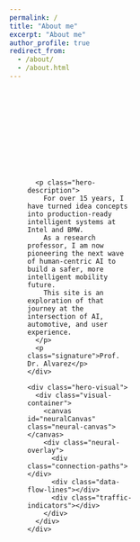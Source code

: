 ```yaml
---
permalink: /
title: "About me"
excerpt: "About me"
author_profile: true
redirect_from: 
  - /about/
  - /about.html
---
```


<!-- Hero Section -->
<div class="hero-container">

  <!-- Hero Content -->
  <div class="hero-content">
    <div class="hero-text">
      <!-- <h1 class="hero-name">Ignacio Alvarez</h1> -->
      <p class="hero-tagline">Shaping the Future of Mobility with Human-Centered AI</p>
      
      <p class="hero-description">
        For over 15 years, I have turned idea concepts into production-ready intelligent systems at Intel and BMW.
        As a research professor, I am now pioneering the next wave of human-centric AI to build a safer, more intelligent mobility future.
        This site is an exploration of that journey at the intersection of AI, automotive, and user experience.
      </p>
      <p class="signature">Prof. Dr. Alvarez</p>
    </div>

    <div class="hero-visual">
      <div class="visual-container">
        <canvas id="neuralCanvas" class="neural-canvas"></canvas>
        <div class="neural-overlay">
          <div class="connection-paths"></div>
          <div class="data-flow-lines"></div>
          <div class="traffic-indicators"></div>
        </div>
      </div>
    </div>
  </div>
</div>

<style>
/* Hero Container: transparent so it inherits the site theme (light/dark) */
.hero-container {
  min-height: 100vh;
  background: transparent;
  color: inherit;
  position: relative;
  overflow: hidden;
  font-family: -apple-system, BlinkMacSystemFont, 'Segoe UI', Roboto, sans-serif;
}

/* Layout */
.hero-content {
  max-width: 1200px;
  margin: 0 auto;
  padding: 4rem 2rem 2rem;
  display: grid;
  grid-template-columns: 1fr 1fr;
  gap: 4rem;
  align-items: start;
  min-height: 100vh;
  background: transparent;
}

.hero-text { z-index: 2; }

.hero-name {
  font-size: 4rem;
  font-weight: 800;
  margin: 0 0 1rem 0;
  background: linear-gradient(135deg, #ffffff 0%, #3498db 100%);
  -webkit-background-clip: text;
  -webkit-text-fill-color: transparent;
  background-clip: text;
  opacity: 0;
  animation: fadeInUp 0.8s ease forwards 0.4s;
  line-height: 1.1;
}

.hero-tagline {
  font-size: 1.2rem;
  color: #3498db;
  font-weight: 500;
  margin: 0 0 1.5rem 0;
  opacity: 0;
  animation: fadeInUp 0.8s ease forwards 0.6s;
}

.hero-description {
  font-size: 1.1rem;
  line-height: 1.7;
  color: inherit;
  margin: 0;
  opacity: 0;
  animation: fadeInUp 0.8s ease forwards 0.8s;
}

/* Signature styling */
.signature {
  font-family: 'Brush Script MT', 'Lucida Handwriting', 'Segoe Script', cursive;
  font-size: 1.8rem;
  font-weight: 400;
  color: #3498db;
  margin: 1.5rem 0 0 0;
  opacity: 0;
  animation: fadeInUp 0.8s ease forwards 1s;
  transform: rotate(-2deg);
  text-shadow: 1px 1px 2px rgba(0,0,0,0.1);
  letter-spacing: 1px;
}

/* Visual area */
.hero-visual { position: relative; z-index: 1; }

.visual-container {
  position: relative;
  width: 100%;
  height: 500px;
  background: transparent;
  transition: background 0.3s ease;
}

/* Canvas */
.neural-canvas {
  position: absolute;
  inset: 0;
  width: 100%;
  height: 100%;
  z-index: 0;
  background: transparent;
  cursor: crosshair;
}

/* Subtle overlays (kept faint) */
.neural-overlay, .connection-paths, .data-flow-lines, .traffic-indicators {
  position: absolute; inset: 0; width: 100%; height: 100%; pointer-events: none;
}
.connection-paths { background: rgba(52,152,219,0.02); }
.data-flow-lines   { background: rgba(52,152,219,0.03); }
.traffic-indicators{ background: rgba(52,152,219,0.04); }

/* Animations */
@keyframes fadeInUp {
  from { opacity: 0; transform: translateY(30px); }
  to   { opacity: 1; transform: translateY(0); }
}

/* Light theme name visibility fix */
html[data-theme="light"] .hero-name {
  background: linear-gradient(135deg, #2c3e50 0%, #3498db 100%);
  -webkit-background-clip: text;
  -webkit-text-fill-color: transparent;
  background-clip: text;
}

/* Responsive */
@media (max-width: 768px) {
  .hero-content {
    grid-template-columns: 1fr;
    gap: 2rem;
    padding: 6rem 1rem 1rem;
    text-align: center;
  }
  .hero-name { font-size: 2.5rem; }
  .visual-container { height: 300px; }
}

@media (max-width: 480px) {
  .hero-name { font-size: 2rem; }
  .hero-tagline { font-size: 1rem; }
  .hero-content { padding: 5rem 1rem 1rem; }
}
</style>

<script>
// Keep your existing theme behavior
document.addEventListener('DOMContentLoaded', function() {
  const currentTheme = localStorage.getItem('theme') || 'dark';
  document.documentElement.setAttribute('data-theme', currentTheme);
  window.addEventListener('storage', function(e) {
    if (e.key === 'theme') {
      document.documentElement.setAttribute('data-theme', e.newValue || 'dark');
    }
  });
});

// ==============================
//  LANE-BASED HUMAN SILHOUETTE
// ==============================
function waitForCanvas() {
  return new Promise((resolve) => {
    const checkCanvas = () => {
      const canvas = document.getElementById('neuralCanvas');
      if (canvas) {
        resolve(canvas);
      } else {
        setTimeout(checkCanvas, 100);
      }
    };
    checkCanvas();
  });
}

async function initNeuralNetwork() {
  // Wait for canvas to be available
  const canvas = await waitForCanvas();
  
  const ctx = canvas.getContext('2d');
  if (!ctx) {
    console.error('Could not get 2D context!');
    return;
  }

  // Rebuild network on resize so it fills the canvas perfectly
  let raf;
  function resizeCanvas() {
    const container = canvas.parentElement;
    if (container) {
      const containerWidth = container.offsetWidth;
      const containerHeight = container.offsetHeight;
      
      canvas.width = containerWidth;
      canvas.height = containerHeight;
      
      // Check if canvas has valid dimensions
      if (canvas.width === 0 || canvas.height === 0) {
        canvas.width = 500;
        canvas.height = 500;
      }
    } else {
      canvas.width = 500;
      canvas.height = 500;
    }
    buildAndStart();
  }
  window.addEventListener('resize', resizeCanvas);

  // ---- Geometry helpers (Catmull–Rom) ----
  function catmullRom(p0,p1,p2,p3,t){
    const t2=t*t, t3=t2*t;
    return [
      0.5*( (2*p1[0]) + (-p0[0]+p2[0])*t + (2*p0[0]-5*p1[0]+4*p2[0]-p3[0])*t2 + (-p0[0]+3*p1[0]-3*p2[0]+p3[0])*t3 ),
      0.5*( (2*p1[1]) + (-p0[1]+p2[1])*t + (2*p0[1]-5*p1[1]+4*p2[1]-p3[1])*t2 + (-p0[1]+3*p1[1]-3*p2[1]+p3[1])*t3 )
    ];
  }
  function tangentCR(p0,p1,p2,p3,t){
    const t2=t*t;
    return [
      0.5*( (-p0[0]+p2[0]) + 2*(2*p0[0]-5*p1[0]+4*p2[0]-p3[0])*t + 3*(-p0[0]+3*p1[0]-3*p2[0]+p3[0])*t2 ),
      0.5*( (-p0[1]+p2[1]) + 2*(2*p0[1]-5*p1[1]+4*p2[1]-p3[1])*t + 3*(-p0[1]+3*p1[1]-3*p2[1]+p3[1])*t2 )
    ];
  }
  function norm(v){ const m=Math.hypot(v[0],v[1])||1; return [v[0]/m, v[1]/m]; }
  function perp(v){ return [-v[1], v[0]]; }

  // Higher sampling for crisp facial features
  function buildPath(points, samples = 900){
    const pts = [points[0], ...points, points[points.length-1], points[points.length-1]];
    const pos=[], nor=[];
    for(let i=1;i<pts.length-2;i++){
      const localSamples = Math.max(24, Math.round(samples/(points.length-1)));
      for(let s=0;s<localSamples;s++){
        const t=s/(localSamples-1);
        const p = catmullRom(pts[i-1],pts[i],pts[i+1],pts[i+2],t);
        const tg = tangentCR(pts[i-1],pts[i],pts[i+1],pts[i+2],t);
        const n = perp(norm(tg));
        pos.push(p); nor.push(n);
      }
    }
    const segLen=[0]; let acc=0;
    for(let i=1;i<pos.length;i++){
      acc += Math.hypot(pos[i][0]-pos[i-1][0], pos[i][1]-pos[i-1][1]);
      segLen.push(acc);
    }
    return {pos,nor,len:acc,segLen};
  }

  class Road {
    constructor(points){
      this.path = buildPath(points);
      this.lanes = Array.from({length: config.lanesPerRoad}, (_,i)=> i - (config.lanesPerRoad-1)/2);
    }
    sample(s, laneOffset){
      const {pos,nor,segLen,len} = this.path;
      s = ((s % len)+len)%len;
      let lo=0, hi=segLen.length-1;
      while(lo<hi){
        const mid=(lo+hi)>>1;
        if(segLen[mid]<s) lo=mid+1; else hi=mid;
      }
      const i=Math.max(1,lo);
      const t=(s-segLen[i-1])/(segLen[i]-segLen[i-1] || 1);
      const x = pos[i-1][0]*(1-t)+pos[i][0]*t;
      const y = pos[i-1][1]*(1-t)+pos[i][1]*t;
      const nx = nor[i-1][0]*(1-t)+nor[i][0]*t;
      const ny = nor[i-1][1]*(1-t)+nor[i][1]*t;
      return { x: x + nx * laneOffset * config.laneWidth, y: y + ny * laneOffset * config.laneWidth, nx, ny };
    }
  }

  class Vehicle {
    constructor(road){
      this.road = road;
      this.s = Math.random() * road.path.len;
      this.lane = road.lanes[Math.floor(Math.random()*road.lanes.length)];
      this.targetLane = this.lane;
      this.laneChangeT = 0;
      this.speed = config.baseSpeed * (0.85 + Math.random()*0.3);
    }
    update(vehicles){
      const ahead = this.findAhead(vehicles);
      let speed = this.speed;
      if (ahead && ahead.dist < config.minGap) speed *= 0.6;
      this.s += speed;

      if (this.laneChangeT === 0 && Math.random() < config.laneChangeProb){
        const options = this.road.lanes.filter(L => L!==this.lane);
        const to = this.pickFreeLane(options, vehicles);
        if (to != null){ this.targetLane = to; this.laneChangeT = 0.0001; }
      }
      if (this.laneChangeT > 0){
        this.laneChangeT += 1/config.laneChangeDuration;
        if (this.laneChangeT >= 1){ this.lane = this.targetLane; this.laneChangeT = 0; }
      }
    }
    laneOffset(){
      if (this.laneChangeT===0) return this.lane;
      const t=this.laneChangeT, tt=t*t, ttt=tt*t;
      const ease = 3*tt - 2*ttt;
      return this.lane*(1-ease) + this.targetLane*ease;
    }
    findAhead(vehicles){
      let best=null;
      for(const v of vehicles){
        if (v===this) continue;
        if (Math.abs(v.laneOffset()-this.laneOffset())>0.5) continue;
        const d = (v.s - this.s + v.road.path.len) % v.road.path.len;
        if (d>0 && d< (best?.dist ?? 1e9)) best={v, dist:d};
      }
      return best;
    }
    pickFreeLane(lanes, vehicles){
      const shuffled=[...lanes].sort(()=>Math.random()-0.5);
      for (const L of shuffled){
        const crowded = vehicles.some(v =>
          Math.abs(v.laneOffset()-L)<0.2 &&
          (Math.abs(((v.s - this.s + v.road.path.len)%v.road.path.len)) < config.minGap)
        );
        if (!crowded) return L;
      }
      return null;
    }
    draw(ctx){
      const p = this.road.sample(this.s, this.laneOffset());
      ctx.save();
      ctx.globalAlpha = 0.95;
      ctx.beginPath();
      ctx.arc(p.x, p.y, 4.5, 0, Math.PI*2);
      ctx.fillStyle = '#3498db';
      ctx.shadowColor = '#3498db';
      ctx.shadowBlur = 12;
      ctx.fill();
      ctx.restore();
    }
  }

  class NetworkSim {
    constructor(canvas, config, roadsNormalized){
      this.canvas = canvas;
      this.ctx = canvas.getContext('2d');

      // Scale normalized points (0..1) to canvas pixels
      const W = canvas.width, H = canvas.height;
      const scale = (npts)=> npts.map(([nx,ny])=>[nx*W, ny*H]);

      this.roads = roadsNormalized.map(r => new Road(scale(r.points)));

      // Distribute vehicles across roads (most on the outer silhouette)
      this.vehicles = [];
      const weights = [0.48, 0.20, 0.12, 0.12, 0.08]; // outer, cheek, brow, neck, shoulder
      const counts = this.roads.map((_,i)=> Math.max(2, Math.round(config.neuronCount*(weights[i]||0))));
      for (let i=0;i<this.roads.length;i++){
        for (let k=0;k<counts[i];k++) this.vehicles.push(new Vehicle(this.roads[i]));
      }

      // Pulse animation system
      this.pulses = [];
      this.pulseRadius = 0;
      this.pulseSpeed = 2;
      this.pulseMaxRadius = 100;
    }

    // Add a new pulse at click position
    addPulse(x, y) {
      this.pulses.push({
        x: x,
        y: y,
        radius: 0,
        maxRadius: this.pulseMaxRadius,
        speed: this.pulseSpeed,
        connections: this.findPulseConnections(x, y)
      });
    }

    // Find vehicles that can be connected in a pulse
    findPulseConnections(centerX, centerY) {
      const connections = [];
      const maxDistance = this.pulseMaxRadius;
      
      for (let i = 0; i < this.vehicles.length; i++) {
        for (let j = i + 1; j < this.vehicles.length; j++) {
          const v1 = this.vehicles[i];
          const v2 = this.vehicles[j];
          
          const p1 = v1.road.sample(v1.s, v1.laneOffset());
          const p2 = v2.road.sample(v2.s, v2.laneOffset());
          
          const dist1 = Math.hypot(p1.x - centerX, p1.y - centerY);
          const dist2 = Math.hypot(p2.x - centerX, p2.y - centerY);
          
          // Only connect vehicles within pulse range
          if (dist1 <= maxDistance && dist2 <= maxDistance) {
            const vehicleDist = Math.hypot(p1.x - p2.x, p1.y - p2.y);
            if (vehicleDist <= 150) { // Max connection distance between vehicles
              connections.push({
                v1: v1, v2: v2,
                p1: p1, p2: p2,
                dist1: dist1, dist2: dist2,
                vehicleDist: vehicleDist
              });
            }
          }
        }
      }
      
      return connections;
    }

    update(){ 
      for(const v of this.vehicles) v.update(this.vehicles); 
      
      // Update pulses
      for (let i = this.pulses.length - 1; i >= 0; i--) {
        const pulse = this.pulses[i];
        pulse.radius += pulse.speed;
        
        // Remove expired pulses
        if (pulse.radius >= pulse.maxRadius) {
          this.pulses.splice(i, 1);
        }
      }
    }

    drawRoads(){
      const ctx=this.ctx;
      this.roads.forEach((r,ri)=>{
        for (const L of r.lanes){
          ctx.save();
          ctx.globalAlpha = ri===0 ? 0.14 : 0.09;  // outer a tad stronger
          ctx.lineWidth = 1;
          ctx.beginPath();
          const steps = 240;
          for(let i=0;i<=steps;i++){
            const s = r.path.len * (i/steps);
            const p = r.sample(s, L);
            if (i===0) ctx.moveTo(p.x,p.y); else ctx.lineTo(p.x,p.y);
          }
          ctx.strokeStyle = '#3498db';
          ctx.stroke();
          ctx.restore();
        }
      });
    }

    drawConnections(){
      const ctx=this.ctx;
      ctx.save();
      ctx.globalAlpha = config.connectionOpacity;
      ctx.lineWidth = config.roadWidth;
      ctx.strokeStyle = '#2ecc71';
      for(const v of this.vehicles){
        const ahead = v.findAhead(this.vehicles);
        if (!ahead || ahead.dist>110) continue;
        const a = v.road.sample(v.s, v.laneOffset());
        const b = ahead.v.road.sample(ahead.v.s, ahead.v.laneOffset());
        ctx.beginPath();
        ctx.moveTo(a.x,a.y);
        ctx.lineTo(b.x,b.y);
        ctx.stroke();
      }
      ctx.restore();
    }

    drawPulses() {
      const ctx = this.ctx;
      
      for (const pulse of this.pulses) {
        // Draw pulse circle
        ctx.save();
        ctx.globalAlpha = Math.max(0, 1 - pulse.radius / pulse.maxRadius) * 0.3;
        ctx.strokeStyle = '#e74c3c';
        ctx.lineWidth = 3;
        ctx.beginPath();
        ctx.arc(pulse.x, pulse.y, pulse.radius, 0, Math.PI * 2);
        ctx.stroke();
        ctx.restore();

        // Draw pulse connections
        for (const conn of pulse.connections) {
          const fadeStart = 20; // Start fading after 20px
          const fadeEnd = pulse.maxRadius;
          
          let alpha = 1;
          if (pulse.radius > fadeStart) {
            alpha = Math.max(0, 1 - (pulse.radius - fadeStart) / (fadeEnd - fadeStart));
          }
          
          if (alpha > 0) {
            ctx.save();
            ctx.globalAlpha = alpha * 0.8;
            ctx.lineWidth = 1.5;
            ctx.strokeStyle = '#900dd6';
            ctx.beginPath();
            ctx.moveTo(conn.p1.x, conn.p1.y);
            ctx.lineTo(conn.p2.x, conn.p2.y);
            ctx.stroke();
            ctx.restore();
          }
        }
      }
    }

    draw(){
      const {ctx, canvas} = this;
      ctx.clearRect(0,0,canvas.width,canvas.height);
      this.drawRoads();
      this.drawConnections();
      this.drawPulses(); // Draw pulses after regular connections
      for(const v of this.vehicles) v.draw(ctx);
    }
  }

  // Visual & motion config (tighter lanes, subtle connectors)
  const config = {
    neuronCount: 30,
    baseSpeed: 0.5,
    connectionOpacity: 0.3,
    roadWidth: 2.5,
    laneWidth: 14,
    lanesPerRoad: 3,
    laneChangeProb: 0.002,
    laneChangeDuration: 90,
    minGap: 26
  };

  // ===== HUMAN PROFILE ROADS (normalized 0..1) =====

  // Convert the flat array of coordinates into proper road objects
  const coordinates = [[0.5283203125, 0.08723958333333333], [0.453125, 0.09440104166666667], [0.392578125, 0.11067708333333333], [0.337890625, 0.138671875], [0.2998046875, 0.17317708333333334], [0.283203125, 0.19791666666666666], [0.2744140625, 0.21875], [0.26953125, 0.24674479166666666], [0.2705078125, 0.2630208333333333], [0.2763671875, 0.2858072916666667], [0.287109375, 0.3072916666666667], [0.326171875, 0.3509114583333333], [0.3447265625, 0.3815104166666667], [0.34765625, 0.416015625], [0.337890625, 0.4459635416666667], [0.30859375, 0.4850260416666667], [0.271484375, 0.5123697916666666], [0.2255859375, 0.53515625], [0.1220703125, 0.5774739583333334], [0.083984375, 0.6028645833333334], [0.0634765625, 0.626953125], [0.056640625, 0.6458333333333334], [0.056640625, 0.6653645833333334], [0.0615234375, 0.681640625], [0.078125, 0.7076822916666666], [0.1044921875, 0.7311197916666666], [0.1328125, 0.7486979166666666], [0.1728515625, 0.7662760416666666], [0.2236328125, 0.78125], [0.3115234375, 0.7981770833333334], [0.3310546875, 0.8053385416666666], [0.341796875, 0.8157552083333334], [0.3369140625, 0.8248697916666666], [0.3134765625, 0.8359375], [0.1640625, 0.8802083333333334], [0.1103515625, 0.904296875], [0.1220703125, 0.9088541666666666], [0.1533203125, 0.8938802083333334], [0.1982421875, 0.8782552083333334], [0.322265625, 0.8430989583333334], [0.349609375, 0.8287760416666666], [0.39453125, 0.8125], [0.4052734375, 0.8040364583333334], [0.4111328125, 0.7936197916666666], [0.408203125, 0.7779947916666666], [0.3896484375, 0.765625], [0.248046875, 0.736328125], [0.216796875, 0.7265625], [0.185546875, 0.7096354166666666], [0.166015625, 0.6920572916666666], [0.1572265625, 0.6731770833333334], [0.1611328125, 0.6529947916666666], [0.177734375, 0.6341145833333334], [0.216796875, 0.61328125], [0.3349609375, 0.5859375], [0.4033203125, 0.55859375], [0.4365234375, 0.53515625], [0.466796875, 0.5006510416666666], [0.48046875, 0.470703125], [0.486328125, 0.4329427083333333], [0.515625, 0.45703125], [0.5849609375, 0.4850260416666667], [0.5576171875, 0.4928385416666667], [0.5361328125, 0.5078125], [0.517578125, 0.5319010416666666], [0.5087890625, 0.5533854166666666], [0.5068359375, 0.580078125], [0.5107421875, 0.59375], [0.5400390625, 0.6295572916666666], [0.5400390625, 0.6360677083333334], [0.521484375, 0.640625], [0.484375, 0.640625], [0.376953125, 0.6321614583333334], [0.3076171875, 0.6354166666666666], [0.2802734375, 0.6412760416666666], [0.2548828125, 0.6516927083333334], [0.2431640625, 0.6634114583333334], [0.2412109375, 0.6764322916666666], [0.2470703125, 0.6875], [0.255859375, 0.6940104166666666], [0.263671875, 0.689453125], [0.25390625, 0.6764322916666666], [0.25390625, 0.66796875], [0.259765625, 0.6608072916666666], [0.2841796875, 0.6490885416666666], [0.32421875, 0.6419270833333334], [0.388671875, 0.6412760416666666], [0.48828125, 0.6497395833333334], [0.5400390625, 0.6471354166666666], [0.552734375, 0.6399739583333334], [0.5546875, 0.62890625], [0.5263671875, 0.5963541666666666], [0.5205078125, 0.5813802083333334], [0.51953125, 0.5657552083333334], [0.5283203125, 0.5377604166666666], [0.5478515625, 0.5123697916666666], [0.5703125, 0.498046875], [0.607421875, 0.4908854166666667], [0.677734375, 0.5006510416666666], [0.7041015625, 0.4986979166666667], [0.72265625, 0.4876302083333333], [0.7333984375, 0.4661458333333333], [0.7353515625, 0.455078125], [0.7255859375, 0.4524739583333333], [0.716796875, 0.4791666666666667], [0.7080078125, 0.4876302083333333], [0.6982421875, 0.4915364583333333], [0.673828125, 0.4928385416666667], [0.6416015625, 0.486328125], [0.6552734375, 0.4772135416666667], [0.6650390625, 0.458984375], [0.6826171875, 0.3912760416666667], [0.685546875, 0.3645833333333333], [0.681640625, 0.341796875], [0.666015625, 0.302734375], [0.6708984375, 0.26953125], [0.6689453125, 0.23958333333333334], [0.6552734375, 0.208984375], [0.6376953125, 0.18880208333333334], [0.60546875, 0.16536458333333334], [0.5810546875, 0.15364583333333334], [0.546875, 0.142578125], [0.521484375, 0.13802083333333334], [0.453125, 0.13802083333333334], [0.4169921875, 0.14518229166666666], [0.3896484375, 0.154296875], [0.3671875, 0.16536458333333334], [0.3388671875, 0.185546875], [0.3203125, 0.20703125], [0.310546875, 0.2265625], [0.306640625, 0.24283854166666666], [0.30859375, 0.2740885416666667], [0.318359375, 0.2981770833333333], [0.3359375, 0.3209635416666667], [0.341796875, 0.3151041666666667], [0.3271484375, 0.2955729166666667], [0.31640625, 0.2643229166666667], [0.3154296875, 0.24674479166666666], [0.3193359375, 0.22721354166666666], [0.3271484375, 0.2109375], [0.345703125, 0.19010416666666666], [0.3701171875, 0.17252604166666666], [0.3955078125, 0.16015625], [0.4248046875, 0.15104166666666666], [0.4677734375, 0.14388020833333334], [0.5048828125, 0.14322916666666666], [0.5361328125, 0.14713541666666666], [0.572265625, 0.15755208333333334], [0.5947265625, 0.16796875], [0.6220703125, 0.18619791666666666], [0.640625, 0.20377604166666666], [0.6533203125, 0.22200520833333334], [0.658203125, 0.236328125], [0.6611328125, 0.2669270833333333], [0.65625, 0.3053385416666667], [0.6708984375, 0.3385416666666667], [0.6748046875, 0.3567708333333333], [0.671875, 0.3912760416666667], [0.6513671875, 0.466796875], [0.6357421875, 0.48046875], [0.623046875, 0.4837239583333333], [0.61328125, 0.482421875], [0.544921875, 0.4596354166666667], [0.5244140625, 0.4498697916666667], [0.50390625, 0.4348958333333333], [0.4814453125, 0.4049479166666667], [0.4658203125, 0.376953125], [0.4375, 0.3580729166666667], [0.423828125, 0.3359375], [0.4208984375, 0.3248697916666667], [0.4228515625, 0.2936197916666667], [0.431640625, 0.2766927083333333], [0.447265625, 0.2643229166666667], [0.466796875, 0.265625], [0.486328125, 0.2799479166666667], [0.494140625, 0.2981770833333333], [0.49609375, 0.32421875], [0.5, 0.3359375], [0.5166015625, 0.3580729166666667], [0.53515625, 0.37109375], [0.5810546875, 0.392578125], [0.6142578125, 0.4153645833333333], [0.6240234375, 0.4342447916666667], [0.6220703125, 0.4498697916666667], [0.619140625, 0.45703125], [0.6142578125, 0.4576822916666667], [0.5849609375, 0.4479166666666667], [0.544921875, 0.431640625], [0.51953125, 0.4140625], [0.4990234375, 0.37109375], [0.4677734375, 0.3509114583333333], [0.455078125, 0.3346354166666667], [0.4501953125, 0.3203125], [0.4501953125, 0.30859375], [0.4521484375, 0.3001302083333333], [0.4599609375, 0.2916666666666667], [0.462890625, 0.2975260416666667], [0.46484375, 0.328125], [0.4765625, 0.3268229166666667], [0.47265625, 0.291015625], [0.466796875, 0.283203125], [0.455078125, 0.2819010416666667], [0.4453125, 0.2903645833333333], [0.4404296875, 0.3033854166666667], [0.439453125, 0.3216145833333333], [0.4443359375, 0.337890625], [0.4609375, 0.3587239583333333], [0.490234375, 0.3782552083333333], [0.501953125, 0.4088541666666667], [0.5126953125, 0.4231770833333333], [0.552734375, 0.4459635416666667], [0.6142578125, 0.466796875], [0.625, 0.4654947916666667], [0.630859375, 0.4609375], [0.63671875, 0.4427083333333333], [0.634765625, 0.4231770833333333], [0.62109375, 0.4055989583333333], [0.5888671875, 0.384765625], [0.5458984375, 0.3645833333333333], [0.5224609375, 0.3463541666666667], [0.5107421875, 0.326171875], [0.50390625, 0.2858072916666667], [0.490234375, 0.2669270833333333], [0.4638671875, 0.2552083333333333], [0.439453125, 0.2571614583333333], [0.4248046875, 0.2662760416666667], [0.4150390625, 0.2786458333333333], [0.408203125, 0.2975260416666667], [0.4072265625, 0.3209635416666667], [0.41796875, 0.3528645833333333], [0.4267578125, 0.36328125], [0.45703125, 0.384765625], [0.4697265625, 0.4134114583333333], [0.4716796875, 0.443359375], [0.46875, 0.4641927083333333], [0.462890625, 0.4817708333333333], [0.44921875, 0.5045572916666666], [0.4296875, 0.5260416666666666], [0.4111328125, 0.541015625], [0.3671875, 0.5651041666666666], [0.3251953125, 0.5794270833333334], [0.2275390625, 0.6002604166666666], [0.1875, 0.6158854166666666], [0.158203125, 0.6373697916666666], [0.14453125, 0.6627604166666666], [0.14453125, 0.6770833333333334], [0.154296875, 0.6966145833333334], [0.1689453125, 0.7109375], [0.1962890625, 0.728515625], [0.2548828125, 0.7473958333333334], [0.3818359375, 0.7727864583333334], [0.396484375, 0.7825520833333334], [0.396484375, 0.7955729166666666], [0.390625, 0.802734375], [0.3798828125, 0.80859375], [0.3779296875, 0.7942708333333334], [0.3642578125, 0.7838541666666666], [0.197265625, 0.74609375], [0.154296875, 0.7259114583333334], [0.12109375, 0.69921875], [0.1083984375, 0.6770833333333334], [0.10546875, 0.65625], [0.11328125, 0.6354166666666666], [0.13671875, 0.6119791666666666], [0.1806640625, 0.5891927083333334], [0.2685546875, 0.5631510416666666], [0.3271484375, 0.541015625], [0.3671875, 0.5169270833333334], [0.40234375, 0.4817708333333333], [0.4130859375, 0.462890625], [0.4208984375, 0.4381510416666667], [0.4228515625, 0.396484375], [0.40234375, 0.3307291666666667], [0.396484375, 0.2838541666666667], [0.404296875, 0.2571614583333333], [0.42578125, 0.23828125], [0.4443359375, 0.232421875], [0.4716796875, 0.232421875], [0.4873046875, 0.236328125], [0.505859375, 0.24739583333333334], [0.5244140625, 0.2708333333333333], [0.533203125, 0.3190104166666667], [0.5439453125, 0.3391927083333333], [0.560546875, 0.3528645833333333], [0.6083984375, 0.3763020833333333], [0.6435546875, 0.4016927083333333], [0.6484375, 0.3802083333333333], [0.6474609375, 0.3548177083333333], [0.642578125, 0.33984375], [0.6298828125, 0.318359375], [0.6240234375, 0.298828125], [0.6298828125, 0.26953125], [0.6298828125, 0.25], [0.6220703125, 0.22786458333333334], [0.60546875, 0.20638020833333334], [0.564453125, 0.17838541666666666], [0.5380859375, 0.16861979166666666], [0.509765625, 0.16276041666666666], [0.4453125, 0.16341145833333334], [0.3955078125, 0.17838541666666666], [0.369140625, 0.19401041666666666], [0.3525390625, 0.208984375], [0.33984375, 0.22916666666666666], [0.3349609375, 0.25], [0.3359375, 0.267578125], [0.345703125, 0.2936197916666667], [0.3583984375, 0.3118489583333333], [0.3935546875, 0.3502604166666667], [0.40625, 0.3821614583333333], [0.41015625, 0.4075520833333333], [0.4091796875, 0.4296875], [0.4033203125, 0.4537760416666667], [0.39453125, 0.4720052083333333], [0.3837890625, 0.4869791666666667], [0.3623046875, 0.5071614583333334], [0.314453125, 0.5364583333333334], [0.2578125, 0.5572916666666666], [0.1796875, 0.580078125], [0.13671875, 0.6002604166666666], [0.109375, 0.6223958333333334], [0.09765625, 0.640625], [0.09375, 0.6569010416666666], [0.095703125, 0.6731770833333334], [0.1044921875, 0.6927083333333334], [0.1240234375, 0.7141927083333334], [0.1494140625, 0.7317708333333334], [0.181640625, 0.7467447916666666], [0.216796875, 0.7584635416666666], [0.3515625, 0.7884114583333334], [0.365234375, 0.7975260416666666], [0.36328125, 0.8151041666666666], [0.3564453125, 0.818359375], [0.3486328125, 0.8040364583333334], [0.322265625, 0.7916666666666666], [0.2236328125, 0.771484375], [0.1796875, 0.7584635416666666], [0.1396484375, 0.7408854166666666], [0.1103515625, 0.7220052083333334], [0.091796875, 0.7057291666666666], [0.080078125, 0.6907552083333334], [0.0703125, 0.6673177083333334], [0.0712890625, 0.6399739583333334], [0.0849609375, 0.6171875], [0.103515625, 0.6009114583333334], [0.1337890625, 0.58203125], [0.2431640625, 0.5377604166666666], [0.294921875, 0.5091145833333334], [0.330078125, 0.478515625], [0.3447265625, 0.458984375], [0.3564453125, 0.4361979166666667], [0.361328125, 0.4153645833333333], [0.361328125, 0.3938802083333333], [0.35546875, 0.3723958333333333], [0.341796875, 0.3502604166666667], [0.3115234375, 0.3203125], [0.298828125, 0.302734375], [0.2880859375, 0.2805989583333333], [0.283203125, 0.2578125], [0.2841796875, 0.232421875], [0.291015625, 0.21028645833333334], [0.3037109375, 0.189453125], [0.326171875, 0.16731770833333334], [0.3525390625, 0.14973958333333334], [0.3916015625, 0.13151041666666666], [0.43359375, 0.11979166666666667], [0.4814453125, 0.11328125], [0.5244140625, 0.11328125], [0.568359375, 0.11848958333333333], [0.607421875, 0.12825520833333334], [0.64453125, 0.142578125], [0.69140625, 0.171875], [0.7216796875, 0.205078125], [0.7333984375, 0.228515625], [0.73828125, 0.24609375], [0.7373046875, 0.298828125], [0.74609375, 0.31640625], [0.765625, 0.337890625], [0.77734375, 0.3567708333333333], [0.7783203125, 0.3671875], [0.775390625, 0.3756510416666667], [0.74609375, 0.3984375], [0.732421875, 0.431640625], [0.7421875, 0.43359375], [0.7578125, 0.4016927083333333], [0.78125, 0.3860677083333333], [0.7890625, 0.3763020833333333], [0.7890625, 0.3522135416666667], [0.755859375, 0.3092447916666667], [0.7509765625, 0.2981770833333333], [0.7529296875, 0.24869791666666666], [0.740234375, 0.21158854166666666], [0.7109375, 0.17447916666666666], [0.6650390625, 0.14192708333333334], [0.6298828125, 0.12565104166666666], [0.599609375, 0.11588541666666667], [0.556640625, 0.107421875], [0.51953125, 0.10481770833333333], [0.4814453125, 0.10611979166666667], [0.4365234375, 0.11263020833333333], [0.359375, 0.13736979166666666], [0.412109375, 0.11393229166666667], [0.4580078125, 0.10286458333333333], [0.498046875, 0.09765625], [0.56640625, 0.09700520833333333], [0.6298828125, 0.107421875], [0.681640625, 0.12565104166666666], [0.7294921875, 0.154296875], [0.7548828125, 0.1783854166666666], [0.779296875, 0.21809895833333334], [0.7890625, 0.2545572916666667], [0.7890625, 0.271484375], [0.783203125, 0.2897135416666667], [0.7841796875, 0.3053385416666667], [0.7900390625, 0.3177083333333333], [0.8154296875, 0.3483072916666667], [0.8203125, 0.3600260416666667], [0.81640625, 0.3763020833333333], [0.783203125, 0.3977864583333333], [0.7744140625, 0.408203125], [0.7548828125, 0.474609375], [0.7451171875, 0.490234375], [0.7265625, 0.5013020833333334], [0.705078125, 0.5065104166666666], [0.6826171875, 0.5071614583333334], [0.6259765625, 0.5013020833333334], [0.6005859375, 0.509765625], [0.58203125, 0.5260416666666666], [0.564453125, 0.5540364583333334], [0.5595703125, 0.5748697916666666], [0.564453125, 0.595703125], [0.578125, 0.611328125], [0.599609375, 0.625], [0.7236328125, 0.6627604166666666], [0.7568359375, 0.677734375], [0.783203125, 0.6946614583333334], [0.8017578125, 0.7122395833333334], [0.8193359375, 0.7389322916666666], [0.830078125, 0.7799479166666666], [0.830078125, 0.8235677083333334], [0.8427734375, 0.8235677083333334], [0.84375, 0.78125], [0.8369140625, 0.7473958333333334], [0.82421875, 0.7220052083333334], [0.80078125, 0.6940104166666666], [0.771484375, 0.673828125], [0.7255859375, 0.6529947916666666], [0.6328125, 0.626953125], [0.6015625, 0.6145833333333334], [0.5859375, 0.603515625], [0.576171875, 0.5911458333333334], [0.572265625, 0.5807291666666666], [0.5732421875, 0.5638020833333334], [0.5830078125, 0.5423177083333334], [0.599609375, 0.5227864583333334], [0.615234375, 0.5130208333333334], [0.6279296875, 0.5104166666666666], [0.5986328125, 0.5475260416666666], [0.5908203125, 0.564453125], [0.58984375, 0.5716145833333334], [0.59375, 0.583984375], [0.6103515625, 0.5983072916666666], [0.638671875, 0.609375], [0.7353515625, 0.6354166666666666], [0.7431640625, 0.630859375], [0.6484375, 0.603515625], [0.615234375, 0.58984375], [0.6025390625, 0.5748697916666666], [0.6025390625, 0.5625], [0.6103515625, 0.5475260416666666], [0.6181640625, 0.5638020833333334], [0.6357421875, 0.5755208333333334], [0.771484375, 0.61328125], [0.826171875, 0.63671875], [0.865234375, 0.6673177083333334], [0.8857421875, 0.6966145833333334], [0.8955078125, 0.720703125], [0.9033203125, 0.7526041666666666], [0.908203125, 0.8235677083333334], [0.9208984375, 0.8235677083333334], [0.91796875, 0.7630208333333334], [0.9091796875, 0.7200520833333334], [0.8916015625, 0.6822916666666666], [0.869140625, 0.6555989583333334], [0.8369140625, 0.6321614583333334], [0.7978515625, 0.61328125], [0.640625, 0.5670572916666666], [0.6298828125, 0.5592447916666666], [0.623046875, 0.544921875], [0.625, 0.529296875], [0.630859375, 0.5221354166666666], [0.6455078125, 0.513671875], [0.7109375, 0.5149739583333334], [0.7333984375, 0.5091145833333334], [0.751953125, 0.4986979166666667], [0.7666015625, 0.478515625], [0.7861328125, 0.4114583333333333], [0.7939453125, 0.4029947916666667], [0.822265625, 0.3860677083333333], [0.83203125, 0.373046875], [0.8330078125, 0.3580729166666667], [0.830078125, 0.3489583333333333], [0.8017578125, 0.3125], [0.796875, 0.3014322916666667], [0.796875, 0.2884114583333333], [0.8017578125, 0.2727864583333333], [0.8017578125, 0.248046875], [0.796875, 0.22786458333333334], [0.7861328125, 0.203125], [0.7685546875, 0.17643229166666666], [0.7451171875, 0.15299479166666666], [0.6923828125, 0.11979166666666667], [0.666015625, 0.10872395833333333], [0.6201171875, 0.095703125], [0.5771484375, 0.08919270833333333], [0.5380859375, 0.08723958333333333]];



  // Split the coordinates into multiple road paths to create a more complex network
  // This creates multiple overlapping paths that will form the neural network effect
  const roadsNormalized = [
    { points: coordinates.slice(0, Math.floor(coordinates.length * 0.4)) },        // Main outer path
    { points: coordinates.slice(Math.floor(coordinates.length * 0.2), Math.floor(coordinates.length * 0.6)) },  // Middle path
    { points: coordinates.slice(Math.floor(coordinates.length * 0.4), Math.floor(coordinates.length * 0.8)) },  // Inner path
    { points: coordinates.slice(Math.floor(coordinates.length * 0.6), Math.floor(coordinates.length * 1.0)) },  // Core path
    { points: coordinates.slice(Math.floor(coordinates.length * 0.1), Math.floor(coordinates.length * 0.3)) }   // Additional detail path
  ];
  


  let sim;
  function buildAndStart(){
    if (raf) cancelAnimationFrame(raf);
    sim = new NetworkSim(canvas, config, roadsNormalized);
    (function animate(){
      sim.update();
      sim.draw();
      raf = requestAnimationFrame(animate);
    })();
  }

  // Interactivity: hover near a vehicle to nudge a lane change
  canvas.addEventListener('mousemove', (e)=>{
    if (!sim) return;
    const rect = canvas.getBoundingClientRect();
    const x = e.clientX - rect.left, y = e.clientY - rect.top;
    const v = sim.vehicles.find(v=>{
      const p = v.road.sample(v.s, v.laneOffset());
      return Math.hypot(p.x-x,p.y-y) < 30;
    });
    if (v && v.laneChangeT===0){
      const others = v.road.lanes.filter(L=>L!==v.lane);
      if (others.length){
        v.targetLane = others[Math.floor(Math.random()*others.length)];
        v.laneChangeT = 0.0001;
      }
    }
  }, {passive:true});

  // Click to create pulse animation
  canvas.addEventListener('click', (e)=>{
    if (!sim) return;
    const rect = canvas.getBoundingClientRect();
    const x = e.clientX - rect.left;
    const y = e.clientY - rect.top;
    sim.addPulse(x, y);
  });

  // Initial build
  resizeCanvas();
}

// Boot
document.addEventListener('DOMContentLoaded', function() {
  // Check if canvas exists
  let canvas = document.getElementById('neuralCanvas');
  if (!canvas) {
    const container = document.querySelector('.visual-container');
    if (container) {
      canvas = document.createElement('canvas');
      canvas.id = 'neuralCanvas';
      canvas.className = 'neural-canvas';
      container.appendChild(canvas);
    } else {
      console.error('Neither canvas nor container found!');
      return;
    }
  }
  
  setTimeout(() => {
    try {
      initNeuralNetwork();
    } catch (error) {
      console.error('Error initializing neural network:', error);
    }
  }, 60);
});


</script>
